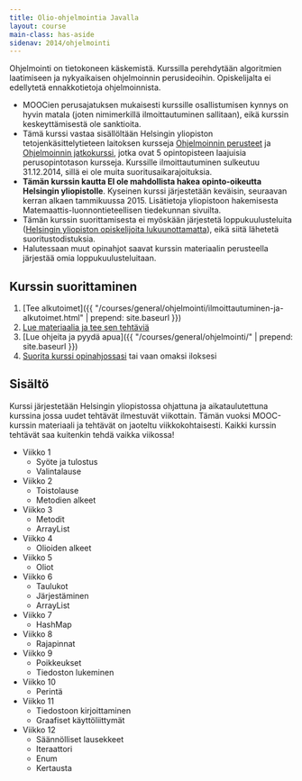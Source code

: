 ```yaml
---
title: Olio-ohjelmointia Javalla
layout: course
main-class: has-aside
sidenav: 2014/ohjelmointi
---
```

Ohjelmointi on tietokoneen käskemistä. Kurssilla perehdytään algoritmien laatimiseen ja nykyaikaisen ohjelmoinnin perusideoihin. Opiskelijalta ei edellytetä ennakkotietoja ohjelmoinnista.

- MOOCien perusajatuksen mukaisesti kurssille osallistumisen kynnys on hyvin matala (joten nimimerkillä ilmoittautuminen sallitaan), eikä kurssin keskeyttämisestä ole sanktioita. 
- Tämä kurssi vastaa sisällöltään Helsingin yliopiston tetojenkäsittelytieteen laitoksen kursseja [Ohjelmoinnin perusteet](http://www.cs.helsinki.fi/courses/581325/) ja [Ohjelmoinnin jatkokurssi](http://www.cs.helsinki.fi/courses/582103/), jotka ovat 5 opintopisteen laajuisia perusopintotason kursseja. Kurssille ilmoittautuminen sulkeutuu 31.12.2014, sillä ei ole muita suoritusaikarajoituksia.
- **Tämän kurssin kautta EI ole mahdollista hakea opinto-oikeutta Helsingin yliopistolle**. Kyseinen kurssi järjestetään keväisin, seuraavan kerran alkaen tammikuussa 2015. Lisätietoja yliopistoon hakemisesta Matemaattis-luonnontieteellisen tiedekunnan sivuilta.
- Tämän kurssin suorittamisesta ei myöskään järjestetä loppukuulusteluita ([Helsingin yliopiston opiskelijoita lukuunottamatta](hy-opiskelijoille.html)), eikä siitä lähetetä suoritustodistuksia.
- Halutessaan muut opinahjot saavat kurssin materiaalin perusteella järjestää omia loppukuulusteluitaan.

## Kurssin suorittaminen

1. [Tee alkutoimet]({{ "/courses/general/ohjelmointi/ilmoittautuminen-ja-alkutoimet.html" | prepend: site.baseurl }})
2. [Lue materiaalia ja tee sen tehtäviä](http://2014-ohjelmointi.mooc.fi/)
3. [Lue ohjeita ja pyydä apua]({{ "/courses/general/ohjelmointi/" | prepend: site.baseurl }})
4. [Suorita kurssi opinahjossasi](tiedoksi-opettajille.html) tai vaan omaksi iloksesi

## Sisältö

Kurssi järjestetään Helsingin yliopistossa ohjattuna ja aikataulutettuna kurssina jossa uudet tehtävät ilmestuvät viikottain. Tämän vuoksi MOOC-kurssin materiaali ja tehtävät on jaoteltu viikkokohtaisesti. Kaikki kurssin tehtävät saa kuitenkin tehdä vaikka viikossa!

- Viikko 1
	- Syöte ja tulostus
	- Valintalause
- Viikko 2
	- Toistolause
	- Metodien alkeet
- Viikko 3
	- Metodit
	- ArrayList
- Viikko 4
	- Olioiden alkeet
- Viikko 5
	- Oliot
- Viikko 6
	- Taulukot
	- Järjestäminen
	- ArrayList
- Viikko 7
	- HashMap
- Viikko 8
	- Rajapinnat
- Viikko 9
	- Poikkeukset
	- Tiedoston lukeminen
- Viikko 10
	- Perintä
- Viikko 11
	- Tiedostoon kirjoittaminen
	- Graafiset käyttöliittymät
- Viikko 12
	- Säännölliset lausekkeet
	- Iteraattori
	- Enum
	- Kertausta
